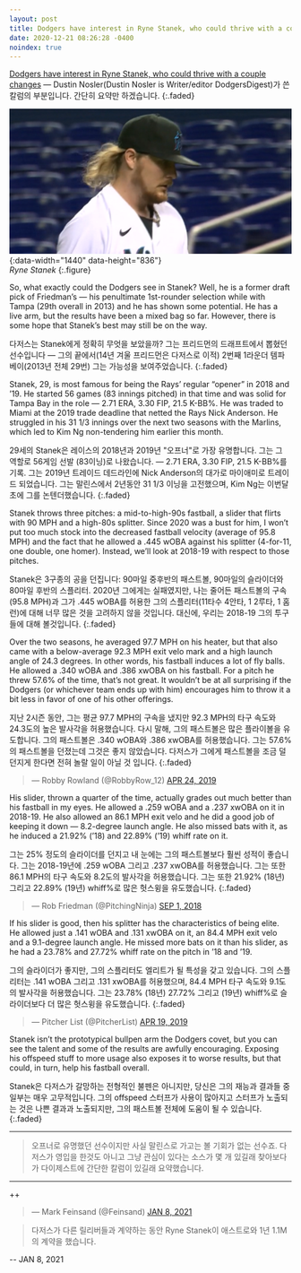 ```yaml
---
layout: post
title: Dodgers have interest in Ryne Stanek, who could thrive with a couple changes
date: 2020-12-21 08:26:28 -0400
noindex: true
---
```


[Dodgers have interest in Ryne Stanek, who could thrive with a couple changes](http://dodgersdigest.com/2020/12/21/dodgers-have-interest-in-ryne-stanek-who-could-thrive-with-a-couple-changes/) &mdash; Dustin Nosler(Dustin Nosler is Writer/editor DodgersDigest)가 쓴 칼럼의 부분입니다. 간단히 요약만 하겠습니다.
{:.faded}

![Ryne Stanek](/image/rynestanek.png){:data-width="1440" data-height="836"}   
*Ryne Stanek*
{:.figure}

So, what exactly could the Dodgers see in Stanek? Well, he is a former draft pick of Friedman’s — his penultimate 1st-rounder selection while with Tampa (29th overall in 2013) and he has shown some potential. He has a live arm, but the results have been a mixed bag so far. However, there is some hope that Stanek’s best may still be on the way.

다저스는 Stanek에게 정확히 무엇을 보았을까? 그는 프리드먼의 드래프트에서 뽑혔던 선수입니다 — 그의 끝에서(14년 겨울 프리드먼은 다저스로 이적) 2번째 1라운더 템파베이(2013년 전체 29번) 그는 가능성을 보여주었습니다.
{:.faded}

Stanek, 29, is most famous for being the Rays’ regular “opener” in 2018 and ’19. He started 56 games (83 innings pitched) in that time and was solid for Tampa Bay in the role — 2.71 ERA, 3.30 FIP, 21.5 K-BB%. He was traded to Miami at the 2019 trade deadline that netted the Rays Nick Anderson. He struggled in his 31 1/3 innings over the next two seasons with the Marlins, which led to Kim Ng non-tendering him earlier this month.

29세의 Stanek은 레이스의 2018년과 2019년 "오프너"로 가장 유명합니다. 그는 그 역할로 56게임 선발 (83이닝)로 나왔습니다.  — 2.71 ERA, 3.30 FIP, 21.5 K-BB%를 기록. 그는 2019년 트레이드 데드라인에 Nick Anderson의 대가로 마이애미로 트레이드 되었습니다. 그는 말린스에서 2년동안 31 1/3 이닝을 고전했으며, Kim Ng는 이번달 초에 그를 논텐더했습니다.
{:.faded}

Stanek throws three pitches: a mid-to-high-90s fastball, a slider that flirts with 90 MPH and a high-80s splitter. Since 2020 was a bust for him, I won’t put too much stock into the decreased fastball velocity (average of 95.8 MPH) and the fact that he allowed a .445 wOBA against his splitter (4-for-11, one double, one homer). Instead, we’ll look at 2018-19 with respect to those pitches.

Stanek은 3구종의 공을 던집니다: 90마일 중후반의 패스트볼, 90마일의 슬라이더와 80마일 후반의 스플리터. 2020년 그에게는 실패였지만, 나는 줄어든 패스트볼의 구속(95.8 MPH)과 그가 .445 wOBA를 허용한 그의 스플리터(11타수 4안타, 1 2루타, 1 홈런)에 대해 너무 많은 것을 고려하지 않을 것입니다. 대신에, 우리는 2018-19 그의 투구들에 대해 볼것입니다.
{:.faded}

Over the two seasons, he averaged 97.7 MPH on his heater, but that also came with a below-average 92.3 MPH exit velo mark and a high launch angle of 24.3 degrees. In other words, his fastball induces a lot of fly balls. He allowed a .340 wOBA and .386 xwOBA on his fastball. For a pitch he threw 57.6% of the time, that’s not great. It wouldn’t be at all surprising if the Dodgers (or whichever team ends up with him) encourages him to throw it a bit less in favor of one of his other offerings.

지난 2시즌 동안, 그는 평균 97.7 MPH의 구속을 냈지만 92.3 MPH의 타구 속도와 24.3도의 높은 발사각을 허용했습니다. 다시 말해, 그의 패스트볼은 많은 플라이볼을 유도합니다. 그의 패스트볼은 .340 wOBA와 .386 xwOBA를 허용했습니다. 그는 57.6%의 패스트볼을 던졌는데 그것은 좋지 않았습니다. 다저스가 그에게 패스트볼을 조금 덜 던지게 한다면 전혀 놀랄 일이 아닐 것 입니다.
{:.faded}

<script async src="//platform.twitter.com/widgets.js" charset="utf-8"></script>
<blockquote class="twitter-tweet" data-lang="en">
  &mdash; Robby Rowland (@RobbyRow_12)
  <a href="https://twitter.com/RobbyRow_12/status/1120834210934263808">APR 24, 2019</a>
</blockquote>

His slider, thrown a quarter of the time, actually grades out much better than his fastball in my eyes. He allowed a .259 wOBA and a .237 xwOBA on it in 2018-19. He also allowed an 86.1 MPH exit velo and he did a good job of keeping it down — 8.2-degree launch angle. He also missed bats with it, as he induced a 21.92% (’18) and 22.89% (’19) whiff rate on it.

그는 25% 정도의 슬라이더를 던지고 내 눈에는 그의 패스트볼보다 훨씬 성적이 좋습니다. 그는 2018-19년에 .259 wOBA 그리고 .237 xwOBA를 허용했습니다. 그는 또한 86.1 MPH의 타구 속도와 8.2도의 발사각을 허용했습니다. 그는 또한 21.92% (18년) 그리고 22.89% (19년) whiff%로 많은 헛스윙을 유도했습니다.
{:.faded}

<script async src="//platform.twitter.com/widgets.js" charset="utf-8"></script>
<blockquote class="twitter-tweet" data-lang="en">
  &mdash; Rob Friedman (@PitchingNinja)
  <a href="https://twitter.com/PitchingNinja/status/1035699214167289856">SEP 1, 2018</a>
</blockquote>

If his slider is good, then his splitter has the characteristics of being elite. He allowed just a .141 wOBA and .131 xwOBA on it, an 84.4 MPH exit velo and a 9.1-degree launch angle. He missed more bats on it than his slider, as he had a 23.78% and 27.72% whiff rate on the pitch in ’18 and ’19.

그의 슬라이더가 좋지만, 그의 스플리터도 엘리트가 될 특성을 갖고 있습니다. 그의 스플리터는 .141 wOBA 그리고 .131 xwOBA를 허용했으며, 84.4 MPH 타구 속도와 9.1도의 발사각을 허용했습니다. 그는 23.78% (18년) 27.72% 그리고 (19년) whiff%로 슬라이더보다 더 많은 헛스윙을 유도했습니다.
{:.faded}

<script async src="//platform.twitter.com/widgets.js" charset="utf-8"></script>
<blockquote class="twitter-tweet" data-lang="en">
  &mdash; Pitcher List (@PitcherList)
  <a href="https://twitter.com/PitcherList/status/1118918360207462405">APR 19, 2019</a>
</blockquote>

Stanek isn’t the prototypical bullpen arm the Dodgers covet, but you can see the talent and some of the results are awfully encouraging. Exposing his offspeed stuff to more usage also exposes it to worse results, but that could, in turn, help his fastball overall.

Stanek은 다저스가 갈망하는 전형적인 불펜은 아니지만, 당신은 그의 재능과 결과들 중 일부는 매우 고무적입니다. 그의 offspeed 스터프가 사용이 많아지고 스터프가 노출되는 것은 나쁜 결과과 노출되지만, 그의 패스트볼 전체에 도움이 될 수 있습니다.
{:.faded}

---

> 오프너로 유명했던 선수이지만 사실 말린스로 가고는 볼 기회가 없는 선수죠. 다저스가 영입을 한것도 아니고 그냥 관심이 있다는 소스가 몇 개 있길래 찾아보다가 다이제스트에 간단한 칼럼이 있길래 요약했습니다.

---

++

<script async src="//platform.twitter.com/widgets.js" charset="utf-8"></script>
<blockquote class="twitter-tweet" data-lang="en">
  &mdash; Mark Feinsand (@Feinsand)
  <a href="https://twitter.com/Feinsand/status/1347317002201948161">JAN 8, 2021</a>
</blockquote>

> 다저스가 다른 릴리버들과 계약하는 동안 Ryne Stanek이 애스트로와 1년 1.1M의 계약을 했습니다.

 -- JAN 8, 2021
